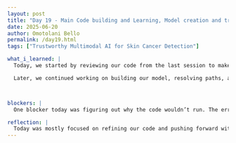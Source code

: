 ```yaml
---
layout: post
title: "Day 19 - Main Code building and Learning, Model creation and training"
date: 2025-06-20
author: Omotolani Bello
permalink: /day19.html
tags: ["Trustworthy Multimodal AI for Skin Cancer Detection"]

what_i_learned: |
  Today, we started by reviewing our code from the last session to make sure everything was still in place. We then moved on to splitting our dataset based on the percentage distribution of each skin tone category—40%, 30%, and 30%. After that, we separated the split data from the rest of the dataset and saved both parts. We also completed our weekly report, highlighting what we accomplished this week and setting clear goals for next week.

  Later, we continued working on building our model, resolving paths, and parsing the data. This part took quite a bit of time because we had to debug several errors to get the code running properly. It was a bit draining at times, but it helped us understand the workflow more clearly. This week overall has been packed with activities and tasks, but we managed to make steady progress.



blockers: |
  One blocker today was figuring out why the code wouldn’t run. The errors weren’t clear, and we spent a lot of time going through the code to find the issues. Most were small things like typos or wrong paths, but they caused big delays. It was frustrating, but it helped us pay more attention to detail.

reflection: |
  Today was mostly focused on refining our code and pushing forward with our model setup. We spent a lot of time debugging and fixing errors, which got pretty frustrating after a while. The issues weren’t always obvious, so it took a lot of patience and backtracking to get things running properly. At some point, I realized how tiring it can get when you're writing and correcting code non-stop. You’ll think you don’t need rest until you try to move forward and your brain just can’t process anymore. Still, we pushed through and made real progress—great and fulfilling week, I must say.
---
```

